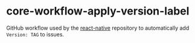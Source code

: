 # core-workflow-apply-version-label

GitHub workflow used by the [react-native](https://github.com/facebook/react-native) repository to automatically add `Version: TAG` to issues.
